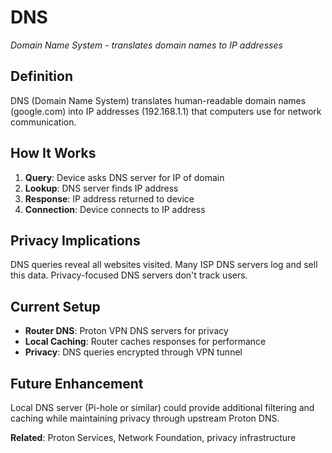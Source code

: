 # DNS

*Domain Name System - translates domain names to IP addresses*

## Definition
DNS (Domain Name System) translates human-readable domain names (google.com) into IP addresses (192.168.1.1) that computers use for network communication.

## How It Works
1. **Query**: Device asks DNS server for IP of domain
2. **Lookup**: DNS server finds IP address  
3. **Response**: IP address returned to device
4. **Connection**: Device connects to IP address

## Privacy Implications
DNS queries reveal all websites visited. Many ISP DNS servers log and sell this data. Privacy-focused DNS servers don't track users.

## Current Setup
- **Router DNS**: Proton VPN DNS servers for privacy
- **Local Caching**: Router caches responses for performance
- **Privacy**: DNS queries encrypted through VPN tunnel

## Future Enhancement
Local DNS server (Pi-hole or similar) could provide additional filtering and caching while maintaining privacy through upstream Proton DNS.

**Related**: Proton Services, Network Foundation, privacy infrastructure